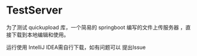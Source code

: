 # TestServer
为了测试 quickupload 库，一个简易的 springboot 编写的文件上传服务器 ，直接下载到本地编辑和使用。

运行使用 IntelliJ IDEA需自行下载，如有问题可以 提出Issue

